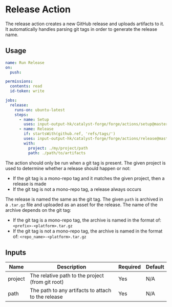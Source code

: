 # Release Action

The release action creates a new GitHub release and uploads artifacts to it.
It automatically handles parsing git tags in order to generate the release name.

## Usage

```yaml
name: Run Release
on:
  push:

permissions:
  contents: read
  id-token: write

jobs:
  release:
    runs-on: ubuntu-latest
    steps:
      - name: Setup
        uses: input-output-hk/catalyst-forge/forge/actions/setup@master
      - name: Release
        if: startsWith(github.ref, 'refs/tags/')
        uses: input-output-hk/catalyst-forge/forge/actions/release@master
        with:
          project: ./my/project/path
          path: ./path/to/artifacts
```

The action should only be run when a git tag is present.
The given project is used to determine whether a release should happen or not:

- If the git tag is a mono-repo tag and it matches the given project, then a release is made
- If the git tag is not a mono-repo tag, a release always occurs

The release is named the same as the git tag.
The given `path` is archived in a `.tar.gz` file and uploaded as an asset for the release.
The name of the archive depends on the git tag:

- If the git tag is a mono-repo tag, the archive is named in the format of: `<prefix>-<platform>.tar.gz`
- If the git tag is not a mono-repo tag, the archive is named in the format of: `<repo_name>-<platform>.tar.gz`

## Inputs

| Name    | Description                                        | Required | Default |
| ------- | -------------------------------------------------- | -------- | ------- |
| project | The relative path to the project (from git root)   | Yes      | N/A     |
| path    | The path to any artifacts to attach to the release | Yes      | N/A     |
